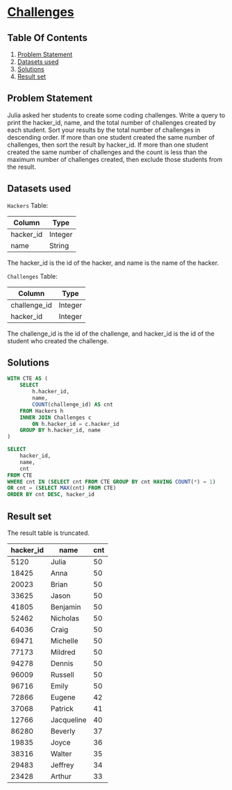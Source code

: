 # [Challenges](https://www.hackerrank.com/challenges/challenges/)

## Table Of Contents
1. [Problem Statement](#problem-statement)
2. [Datasets used](#datasets-used)
3. [Solutions](#solutions)
4. [Result set](#result-set)

## Problem Statement

Julia asked her students to create some coding challenges. Write a query to print the hacker_id, name, and the total number of challenges created by each student. Sort your results by the total number of challenges in descending order. If more than one student created the same number of challenges, then sort the result by hacker_id. If more than one student created the same number of challenges and the count is less than the maximum number of challenges created, then exclude those students from the result.

## Datasets used

```Hackers``` Table:

| Column    | Type    |
| --------- | ------- |
| hacker_id | Integer |
| name      | String  |

The hacker_id is the id of the hacker, and name is the name of the hacker.

```Challenges``` Table:

| Column       | Type    |
| ------------ | ------- |
| challenge_id | Integer |
| hacker_id    | Integer |

The challenge_id is the id of the challenge, and hacker_id is the id of the student who created the challenge.

## Solutions

```sql
WITH CTE AS (
    SELECT
        h.hacker_id,
        name,
        COUNT(challenge_id) AS cnt
    FROM Hackers h
    INNER JOIN Challenges c
        ON h.hacker_id = c.hacker_id
    GROUP BY h.hacker_id, name
)

SELECT
    hacker_id,
    name,
    cnt
FROM CTE
WHERE cnt IN (SELECT cnt FROM CTE GROUP BY cnt HAVING COUNT(*) = 1)
OR cnt = (SELECT MAX(cnt) FROM CTE)
ORDER BY cnt DESC, hacker_id
```

## Result set

The result table is truncated.

| hacker_id | name       | cnt |
| --------- | ---------- | --- |
| 5120      | Julia      | 50  |
| 18425     | Anna       | 50  |
| 20023     | Brian      | 50  |
| 33625     | Jason      | 50  |
| 41805     | Benjamin   | 50  |
| 52462     | Nicholas   | 50  |
| 64036     | Craig      | 50  |
| 69471     | Michelle   | 50  |
| 77173     | Mildred    | 50  |
| 94278     | Dennis     | 50  |
| 96009     | Russell    | 50  |
| 96716     | Emily      | 50  |
| 72866     | Eugene     | 42  |
| 37068     | Patrick    | 41  |
| 12766     | Jacqueline | 40  |
| 86280     | Beverly    | 37  |
| 19835     | Joyce      | 36  |
| 38316     | Walter     | 35  |
| 29483     | Jeffrey    | 34  |
| 23428     | Arthur     | 33  |